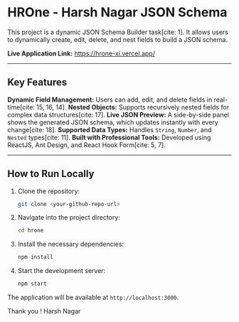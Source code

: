 # HROne - Harsh Nagar JSON Schema 

This project is a dynamic JSON Schema Builder task[cite: 1]. It allows users to dynamically create, edit, delete, and nest fields to build a JSON schema.

**Live Application Link:** https://hrone-xi.vercel.app/

---

## Key Features

**Dynamic Field Management:** Users can add, edit, and delete fields in real-time[cite: 15, 16, 14].
**Nested Objects:** Supports recursively nested fields for complex data structures[cite: 17].
**Live JSON Preview:** A side-by-side panel shows the generated JSON schema, which updates instantly with every change[cite: 18].
**Supported Data Types:** Handles `String`, `Number`, and `Nested` types[cite: 11].
**Built with Professional Tools:** Developed using ReactJS, Ant Design, and React Hook Form[cite: 5, 7].

---

## How to Run Locally

1.  Clone the repository:
    ```bash
    git clone <your-github-repo-url>
    ```
2.  Navigate into the project directory:
    ```bash
    cd hrone
    ```
3.  Install the necessary dependencies:
    ```bash
    npm install
    ```
4.  Start the development server:
    ```bash
    npm start
    ```
The application will be available at `http://localhost:3000`.

 Thank you !
Harsh Nagar 
